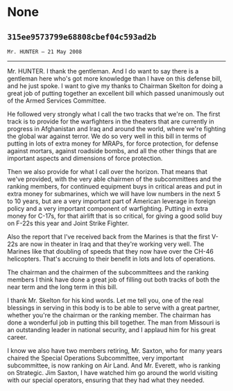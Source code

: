 # None
## `315ee9573799e68808cbef04c593ad2b`
`Mr. HUNTER — 21 May 2008`

---


Mr. HUNTER. I thank the gentleman. And I do want to say there is a 
gentleman here who's got more knowledge than I have on this defense 
bill, and he just spoke. I want to give my thanks to Chairman Skelton 
for doing a great job of putting together an excellent bill which 
passed unanimously out of the Armed Services Committee.

He followed very strongly what I call the two tracks that we're on. 
The first track is to provide for the warfighters in the theaters that 
are currently in progress in Afghanistan and Iraq and around the world, 
where we're fighting the global war against terror. We do so very well 
in this bill in terms of putting in lots of extra money for MRAPs, for 
force protection, for defense against mortars, against roadside bombs, 
and all the other things that are important aspects and dimensions of 
force protection.

Then we also provide for what I call over the horizon. That means 
that we've provided, with the very able chairmen of the subcommittees 
and the ranking members, for continued equipment buys in critical areas 
and put in extra money for submarines, which we will have low numbers 
in the next 5 to 10 years, but are a very important part of American 
leverage in foreign policy and a very important component of 
warfighting. Putting in extra money for C-17s, for that airlift that is 
so critical, for giving a good solid buy on F-22s this year and Joint 
Strike Fighter.

Also the report that I've received back from the Marines is that the 
first V-22s are now in theater in Iraq and that they're working very 
well. The Marines like that doubling of speeds that they now have over 
the CH-46 helicopters. That's accruing to their benefit in lots and 
lots of operations.

The chairman and the chairmen of the subcommittees and the ranking 
members I think have done a great job of filling out both tracks of 
both the near term and the long term in this bill.

I thank Mr. Skelton for his kind words. Let me tell you, one of the 
real blessings in serving in this body is to be able to serve with a 
great partner, whether you're the chairman or the ranking member. The 
chairman has done a wonderful job in putting this bill together. The 
man from Missouri is an outstanding leader in national security, and I 
applaud him for his great career.

I know we also have two members retiring, Mr. Saxton, who for many 
years chaired the Special Operations Subcommittee, very important 
subcommittee, is now ranking on Air Land. And Mr. Everett, who is 
ranking on Strategic. Jim Saxton, I have watched him go around the 
world visiting with our special operators, ensuring that they had what 
they needed.